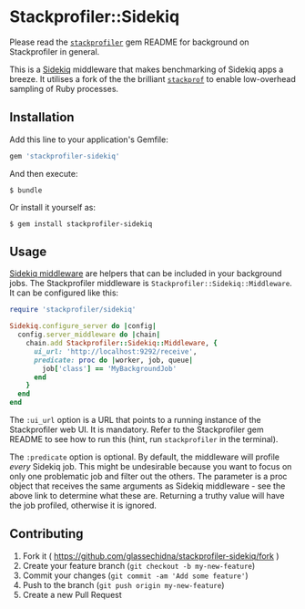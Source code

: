 # Stackprofiler::Sidekiq

Please read the [`stackprofiler`][1] gem README for background on Stackprofiler
in general.

This is a [Sidekiq][2] middleware that makes benchmarking of Sidekiq apps a breeze.
It utilises a fork of the the brilliant [`stackprof`][3] to enable low-overhead
sampling of Ruby processes.

## Installation

Add this line to your application's Gemfile:

```ruby
gem 'stackprofiler-sidekiq'
```

And then execute:

    $ bundle

Or install it yourself as:

    $ gem install stackprofiler-sidekiq

## Usage

[Sidekiq middleware][4] are helpers that can be included in your background jobs.
The Stackprofiler middleware is `Stackprofiler::Sidekiq::Middleware`. It can be
configured like this:

```ruby
require 'stackprofiler/sidekiq'

Sidekiq.configure_server do |config|
  config.server_middleware do |chain|
    chain.add Stackprofiler::Sidekiq::Middleware, {
      ui_url: 'http://localhost:9292/receive',
      predicate: proc do |worker, job, queue|
        job['class'] == 'MyBackgroundJob'
      end
    }
  end
end
```

The `:ui_url` option is a URL that points to a running instance of the
Stackprofiler web UI. It is mandatory. Refer to the Stackprofiler gem README
to see how to run this (hint, run `stackprofiler` in the terminal).

The `:predicate` option is optional. By default, the middleware will profile
*every* Sidekiq job. This might be undesirable because you want to focus on
only one problematic job and filter out the others. The parameter is a proc
object that receives the same arguments as Sidekiq middleware - see the above
link to determine what these are. Returning a truthy value will have the job
profiled, otherwise it is ignored.

## Contributing

1. Fork it ( https://github.com/glassechidna/stackprofiler-sidekiq/fork )
2. Create your feature branch (`git checkout -b my-new-feature`)
3. Commit your changes (`git commit -am 'Add some feature'`)
4. Push to the branch (`git push origin my-new-feature`)
5. Create a new Pull Request

[1]: https://github.com/glassechidna/stackprofiler
[2]: https://github.com/mperham/sidekiq
[3]: https://github.com/tmm1/stackprof
[4]: https://github.com/mperham/sidekiq/wiki/Middleware
